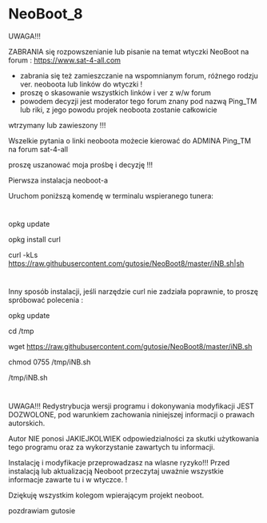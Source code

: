 # NeoBoot_8


UWAGA!!!

ZABRANIA się rozpowszenianie lub pisanie na temat wtyczki NeoBoot na forum :
 https://www.sat-4-all.com
 
- zabrania się też zamieszczanie na wspomnianym forum, różnego rodzju ver. neoboota lub linków do wtyczki !
- proszę o skasowanie wszystkich linków i ver z w/w forum
- powodem decyzji jest moderator tego forum znany pod nazwą Ping_TM lub riki, z jego powodu projek neoboota zostanie całkowicie 

wtrzymany lub zawieszony !!! 

Wszelkie pytania o linki neoboota możecie kierować do ADMINA Ping_TM na forum sat-4-all

proszę uszanować moja prośbę i decyzję !!!


Pierwsza instalacja neoboot-a

Uruchom poniższą komendę w terminalu wspieranego tunera:
#

opkg update 

opkg install curl 

curl -kLs https://raw.githubusercontent.com/gutosie/NeoBoot8/master/iNB.sh|sh
#

Inny sposób instalacji, jeśli narzędzie curl nie zadziała poprawnie, to proszę spróbować polecenia :


opkg update

cd /tmp

wget https://raw.githubusercontent.com/gutosie/NeoBoot8/master/iNB.sh

chmod 0755 /tmp/iNB.sh

/tmp/iNB.sh
#

UWAGA!!! 
 Redystrybucja wersji programu i dokonywania modyfikacji JEST DOZWOLONE, pod warunkiem zachowania niniejszej informacji o prawach autorskich. 

Autor NIE ponosi JAKIEJKOLWIEK odpowiedzialności za skutki użytkowania tego programu oraz za wykorzystanie zawartych tu informacji.

Instalację i modyfikacje przeprowadzasz na wlasne ryzyko!!! Przed instalacją lub aktualizacją Neoboot przeczytaj uważnie wszystkie informacje zawarte tu i w wtyczce. !

Dziękuję wszystkim kolegom wpierającym projekt neoboot.


pozdrawiam gutosie
